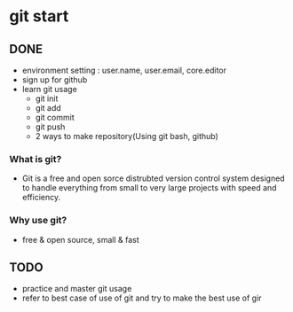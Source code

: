 # git start

## DONE
- environment setting : user.name, user.email, core.editor
- sign up for github
- learn git usage
    - git init
    - git add
    - git commit
    - git push
    - 2 ways to make repository(Using git bash, github)
### What is git?
- Git is a free and open sorce distrubted version control system designed to handle everything
from small to very large projects with speed and efficiency.
### Why use git?
- free & open source, small & fast

## TODO
- practice and master git usage
- refer to best case of use of git and try to make the best use of gir
